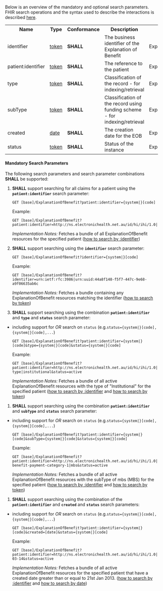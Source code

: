 Below is an overview of the mandatory and optional search parameters. FHIR search operations and the syntax used to describe the interactions is described <a href="http://hl7.org/fhir/R4/search.html">here</a>.

<table class="list" width="100%">
<tbody>
  <tr>
    <th>Name</th>
    <th>Type</th>
    <th>Conformance</th>
    <th>Description</th>
    <th>Path</th>
  </tr>
  <tr>
        <td>identifier</td>
        <td><a href="http://hl7.org/fhir/search.html#token">token</a></td>
        <td><b>SHALL</b></td>
        <td>The business identifier of the Explanation of Benefit</td>
        <td>ExplanationOfBenefit.identifier</td>
  </tr>
  <tr>
        <td>patient:identifier</td>
        <td><a href="https://build.fhir.org/search.html#token">token</a></td>
        <td><b>SHALL</b></td>
        <td>The reference to the patient</td>
        <td>ExplanationOfBenefit.patient.identifier</td>
  </tr>
  <tr>
        <td>type</td>
        <td><a href="http://hl7.org/fhir/search.html#token">token</a></td>
        <td><b>SHALL</b></td>
        <td>Classification of the record - for indexing/retrieval</td>
        <td>ExplanationOfBenefit.type</td>
  </tr>
  <tr>
        <td>subType</td>
        <td><a href="http://hl7.org/fhir/search.html#token">token</a></td>
        <td><b>SHALL</b></td>
        <td>Classification of the record using funding scheme - for indexing/retrieval</td>
        <td>ExplanationOfBenefit.subType</td>
  </tr>
  <tr>
        <td>created</td>
        <td><a href="http://hl7.org/fhir/search.html#date">date</a></td>
        <td><b>SHALL</b></td>
        <td>The creation date for the EOB</td>
        <td>ExplanationOfBenefit.created</td>
  </tr>
  <tr>
        <td>status</td>
        <td><a href="https://build.fhir.org/search.html#token">token</a></td>        
        <td><b>SHALL</b></td>
        <td>Status of the instance</td>
        <td>ExplanationOfBenefit.status</td>
  </tr>
 </tbody>
</table>


#### Mandatory Search Parameters

The following search parameters and search parameter combinations **SHALL** be supported:

1. **SHALL** support searching for all claims for a patient using the **`patient:identifier`** search parameter:

    `GET [base]/ExplanationOfBenefit?patient:identifier={system|}[code]`

    Example:
    ~~~
    GET [base]/ExplanationOfBenefit?patient:identifier=http://ns.electronichealth.net.au/id/hi/ihi/1.0|8003608000228437
    ~~~
    *Implementation Notes:* Fetches a bundle of all ExplanationOfBenefit resources for the specified patient ([how to search by :identifier](http://hl7.org/fhir/R4/search.html#reference))


1. **SHALL** support searching using the **`identifier`** search parameter:

     `GET [base]/ExplanationOfBenefit?identifier={system|}[code]`

    Example:
    ~~~
    GET [base]/ExplanationOfBenefit?identifier=urn:ietf:rfc:3986|urn:uuid:44a8f148-f5f7-447c-9e68-a9f06635ab6c
    ~~~
     *Implementation Notes:* Fetches a bundle containing any ExplanationOfBenefit resources matching the identifier ([how to search by token](http://hl7.org/fhir/search.html#token))


1. **SHALL** support searching using the combination **`patient:identifier`** and **`type`** and **`status`** search parameter:
- including support for *OR* search on `status` (e.g.`status={system|}[code],{system|}[code],...`)

    `GET [base]/ExplanationOfBenefit?patient:identifier={system|}[code]&type={system|}[code]&status={system|}[code]`

    Example:
    ~~~
    GET [base]/ExplanationOfBenefit?patient:identifier=http://ns.electronichealth.net.au/id/hi/ihi/1.0|8003608000228437&type=http://terminology.hl7.org/CodeSystem/claim-type|institutional&status=active
    ~~~
    *Implementation Notes:* Fetches a bundle of all active ExplanationOfBenefit resources with the type of "Institutional" for the specified patient ([how to search by :identifier](http://hl7.org/fhir/R4/search.html#reference) and [how to search by token](http://hl7.org/fhir/search.html#token))


1. **SHALL** support searching using the combination **`patient:identifier`** and **`subType`** and **`status`** search parameter:
- including support for *OR* search on `status` (e.g.`status={system|}[code],{system|}[code],...`)

    `GET [base]/ExplanationOfBenefit?patient:identifier={system|}[code]&subType={system|}[code]&status={system|}[code]`

    Example:
    ~~~
    GET [base]/ExplanationOfBenefit?patient:identifier=http://ns.electronichealth.net.au/id/hi/ihi/1.0|8003608000228437&subType=https://healthterminologies.gov.au/fhir/CodeSystem/australian-benefit-payment-category-1|mbs&status=active
    ~~~
    *Implementation Notes:* Fetches a bundle of all active ExplanationOfBenefit resources with the subType of mbs (MBS) for the specified patient ([how to search by :identifier](http://hl7.org/fhir/R4/search.html#reference) and [how to search by token](http://hl7.org/fhir/search.html#token))


1. **SHALL** support searching using the combination of the **`patient:identifier`** and **`created`** and **`status`** search parameters:
- including support for *OR* search on `status` (e.g.`status={system|}[code],{system|}[code],...`)

    `GET [base]/ExplanationOfBenefit?patient:identifier={system|}[code]&created=[date]&status={system|}[code]`

    Example:
    ~~~
    GET [base]/ExplanationOfBenefit?patient:identifier=http://ns.electronichealth.net.au/id/hi/ihi/1.0|8003608000228437&created=ge2013-03-14&status=active
    ~~~
    *Implementation Notes:* Fetches a bundle of all active ExplanationOfBenefit resources for the specified patient that have a created date greater than or equal to 21st Jan 2013. ([how to search by :identifier](http://hl7.org/fhir/R4/search.html#reference) and [how to search by date](http://hl7.org/fhir/R4/search.html#date))
    